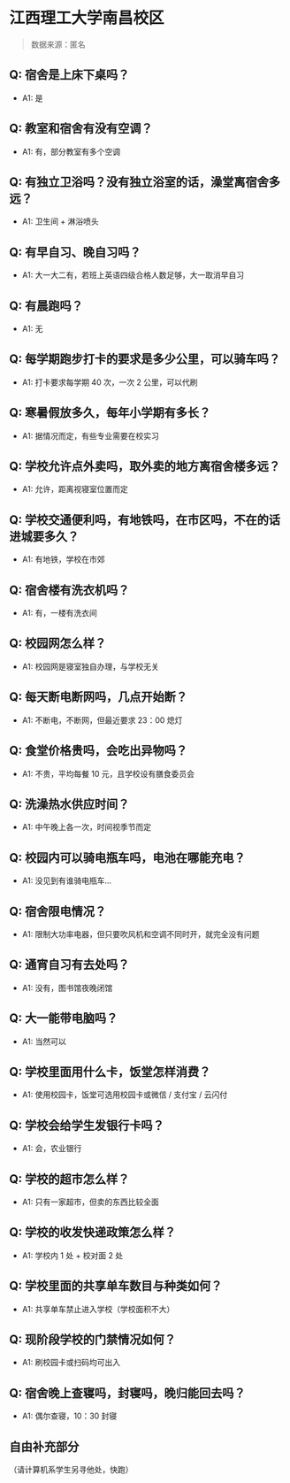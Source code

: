 # 江西理工大学南昌校区

> 数据来源：匿名

## Q: 宿舍是上床下桌吗？

- A1: 是

## Q: 教室和宿舍有没有空调？

- A1: 有，部分教室有多个空调

## Q: 有独立卫浴吗？没有独立浴室的话，澡堂离宿舍多远？

- A1: 卫生间 + 淋浴喷头

## Q: 有早自习、晚自习吗？

- A1: 大一大二有，若班上英语四级合格人数足够，大一取消早自习

## Q: 有晨跑吗？

- A1: 无

## Q: 每学期跑步打卡的要求是多少公里，可以骑车吗？

- A1: 打卡要求每学期 40 次，一次 2 公里，可以代刷

## Q: 寒暑假放多久，每年小学期有多长？

- A1: 据情况而定，有些专业需要在校实习

## Q: 学校允许点外卖吗，取外卖的地方离宿舍楼多远？

- A1: 允许，距离视寝室位置而定

## Q: 学校交通便利吗，有地铁吗，在市区吗，不在的话进城要多久？

- A1: 有地铁，学校在市郊

## Q: 宿舍楼有洗衣机吗？

- A1: 有，一楼有洗衣间

## Q: 校园网怎么样？

- A1: 校园网是寝室独自办理，与学校无关

## Q: 每天断电断网吗，几点开始断？

- A1: 不断电，不断网，但最近要求 23：00 熄灯

## Q: 食堂价格贵吗，会吃出异物吗？

- A1: 不贵，平均每餐 10 元，且学校设有膳食委员会

## Q: 洗澡热水供应时间？

- A1: 中午晚上各一次，时间视季节而定

## Q: 校园内可以骑电瓶车吗，电池在哪能充电？

- A1: 没见到有谁骑电瓶车...

## Q: 宿舍限电情况？

- A1: 限制大功率电器，但只要吹风机和空调不同时开，就完全没有问题

## Q: 通宵自习有去处吗？

- A1: 没有，图书馆夜晚闭馆

## Q: 大一能带电脑吗？

- A1: 当然可以

## Q: 学校里面用什么卡，饭堂怎样消费？

- A1: 使用校园卡，饭堂可选用校园卡或微信 / 支付宝 / 云闪付

## Q: 学校会给学生发银行卡吗？

- A1: 会，农业银行

## Q: 学校的超市怎么样？

- A1: 只有一家超市，但卖的东西比较全面

## Q: 学校的收发快递政策怎么样？

- A1: 学校内 1 处 + 校对面 2 处

## Q: 学校里面的共享单车数目与种类如何？

- A1: 共享单车禁止进入学校（学校面积不大）

## Q: 现阶段学校的门禁情况如何？

- A1: 刷校园卡或扫码均可出入

## Q: 宿舍晚上查寝吗，封寝吗，晚归能回去吗？

- A1: 偶尔查寝，10：30 封寝

## 自由补充部分

（请计算机系学生另寻他处，快跑）